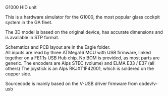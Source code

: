 G1000 HID unit 

This is a hardware simulator for the G1000, the most popular glass cockpit system in the GA fleet.  

The 3D model is based on the original device, has accurate dimensions and is available in STP format.  

Schematics and PCB layout are in the Eagle folder.  
All inputs are read by three ATMega16 MCU with USB firmware, linked together on a FE1.1s USB Hub chip.
No BOM is provided, as most parts are generic. The encoders are Alps STEC (volume) and ELMA E33 / E37 (all others)
The joystick is an Alps RKJXT1F42001, which is soldered on the copper side.

Sourcecode is mainly based on the V-USB driver firmware from obdev/v-usb

